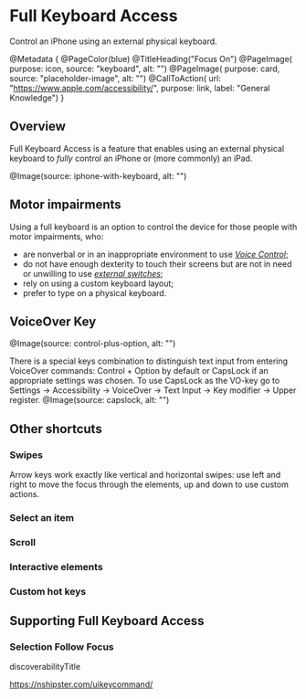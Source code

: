 # Full Keyboard Access

Control an iPhone using an external physical keyboard.

@Metadata {
    @PageColor(blue)
    @TitleHeading("Focus On")
    @PageImage(
               purpose: icon, 
               source: "keyboard", 
               alt: "")
    @PageImage(
               purpose: card, 
               source: "placeholder-image", 
               alt: "")
    @CallToAction(
                  url: "https://www.apple.com/accessibility/",
                  purpose: link, 
                  label: "General Knowledge")
}

## Overview

Full Keyboard Access is a feature that enables using an external physical keyboard to *fully* control an iPhone or (more commonly) an iPad. 

@Image(source: iphone-with-keyboard, alt: "")


## Motor impairments

Using a full keyboard is an option to control the device for those people with motor impairments, who:
- are nonverbal or in an inappropriate environment to use [*Voice Control*](<doc:VoiceControl>); 
- do not have enough dexterity to touch their screens but are not in need or unwilling to use [*external switches*](<doc:SwitchControl>);
- rely on using a custom keyboard layout; 
- prefer to type on a physical keyboard.


## VoiceOver Key
@Image(source: control-plus-option, alt: "")

There is a special keys combination to distinguish text input from entering VoiceOver commands: Control + Option by default or CapsLock if an appropriate settings was chosen. To use CapsLock as the VO-key go to Settings -> Accessibility -> VoiceOver -> Text Input -> Key modifier -> Upper register. 
@Image(source: capslock, alt: "")


## Other shortcuts 
### Swipes
Arrow keys work exactly like vertical and horizontal swipes: use left and right to move the focus through the elements, up and down to use custom actions. 

### Select an item
### Scroll
### Interactive elements 
### Custom hot keys 


## Supporting Full Keyboard Access
### Selection Follow Focus
discoverabilityTitle

https://nshipster.com/uikeycommand/
